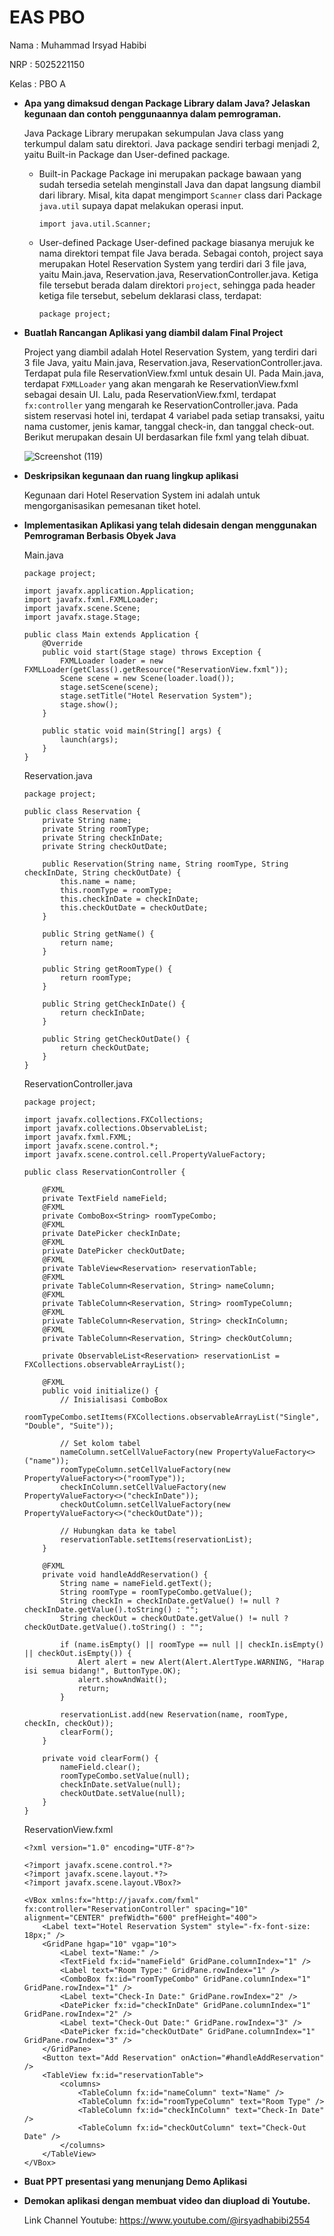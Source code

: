 # EAS PBO

Nama  : Muhammad Irsyad Habibi

NRP  : 5025221150

Kelas  : PBO A

- __Apa yang dimaksud dengan Package Library dalam Java? Jelaskan kegunaan dan contoh penggunaannya dalam pemrograman.__
  
  Java Package Library merupakan sekumpulan Java class yang terkumpul dalam satu direktori. Java package sendiri terbagi menjadi 2, yaitu Built-in Package dan User-defined package.
  - Built-in Package
    Package ini merupakan package bawaan yang sudah tersedia setelah menginstall Java dan dapat langsung diambil dari library. Misal, kita dapat mengimport `Scanner` class dari Package `java.util` supaya dapat melakukan operasi input.
    ```
    import java.util.Scanner;
    ```
  - User-defined Package
    User-defined package biasanya merujuk ke nama direktori tempat file Java berada. Sebagai contoh, project saya merupakan Hotel Reservation System yang terdiri dari 3 file java, yaitu Main.java, Reservation.java, ReservationController.java. Ketiga file tersebut berada dalam direktori `project`, sehingga pada header ketiga file tersebut, sebelum deklarasi class, terdapat:
    ```
    package project;
    ```
    
- __Buatlah Rancangan Aplikasi yang diambil dalam Final Project__
  
  Project yang diambil adalah Hotel Reservation System, yang terdiri dari 3 file Java, yaitu Main.java, Reservation.java, ReservationController.java. Terdapat pula file ReservationView.fxml untuk desain UI.
  Pada Main.java, terdapat `FXMLLoader` yang akan mengarah ke ReservationView.fxml sebagai desain UI. Lalu, pada ReservationView.fxml, terdapat `fx:controller` yang mengarah ke ReservationController.java.
  Pada sistem reservasi hotel ini, terdapat 4 variabel pada setiap transaksi, yaitu nama customer, jenis kamar, tanggal check-in, dan tanggal check-out.
  Berikut merupakan desain UI berdasarkan file fxml yang telah dibuat.

  ![Screenshot (119)](https://github.com/user-attachments/assets/5dda73c2-aa56-45e8-ad0c-e12e4f2f3112)

- __Deskripsikan kegunaan dan ruang lingkup aplikasi__
  
  Kegunaan dari Hotel Reservation System ini adalah untuk mengorganisasikan pemesanan tiket hotel.
- __Implementasikan Aplikasi yang telah didesain dengan menggunakan Pemrograman Berbasis Obyek Java__
  
  Main.java
  ```
  package project;

  import javafx.application.Application;
  import javafx.fxml.FXMLLoader;
  import javafx.scene.Scene;
  import javafx.stage.Stage;
  
  public class Main extends Application {
      @Override
      public void start(Stage stage) throws Exception {
          FXMLLoader loader = new FXMLLoader(getClass().getResource("ReservationView.fxml"));
          Scene scene = new Scene(loader.load());
          stage.setScene(scene);
          stage.setTitle("Hotel Reservation System");
          stage.show();
      }
  
      public static void main(String[] args) {
          launch(args);
      }
  }

  ```

  Reservation.java

  ```
  package project;

  public class Reservation {
      private String name;
      private String roomType;
      private String checkInDate;
      private String checkOutDate;
  
      public Reservation(String name, String roomType, String checkInDate, String checkOutDate) {
          this.name = name;
          this.roomType = roomType;
          this.checkInDate = checkInDate;
          this.checkOutDate = checkOutDate;
      }
  
      public String getName() {
          return name;
      }
  
      public String getRoomType() {
          return roomType;
      }
  
      public String getCheckInDate() {
          return checkInDate;
      }
  
      public String getCheckOutDate() {
          return checkOutDate;
      }
  }
  ```

  ReservationController.java

  ```
  package project;

  import javafx.collections.FXCollections;
  import javafx.collections.ObservableList;
  import javafx.fxml.FXML;
  import javafx.scene.control.*;
  import javafx.scene.control.cell.PropertyValueFactory;
  
  public class ReservationController {
  
      @FXML
      private TextField nameField;
      @FXML
      private ComboBox<String> roomTypeCombo;
      @FXML
      private DatePicker checkInDate;
      @FXML
      private DatePicker checkOutDate;
      @FXML
      private TableView<Reservation> reservationTable;
      @FXML
      private TableColumn<Reservation, String> nameColumn;
      @FXML
      private TableColumn<Reservation, String> roomTypeColumn;
      @FXML
      private TableColumn<Reservation, String> checkInColumn;
      @FXML
      private TableColumn<Reservation, String> checkOutColumn;
  
      private ObservableList<Reservation> reservationList = FXCollections.observableArrayList();
  
      @FXML
      public void initialize() {
          // Inisialisasi ComboBox
          roomTypeCombo.setItems(FXCollections.observableArrayList("Single", "Double", "Suite"));
  
          // Set kolom tabel
          nameColumn.setCellValueFactory(new PropertyValueFactory<>("name"));
          roomTypeColumn.setCellValueFactory(new PropertyValueFactory<>("roomType"));
          checkInColumn.setCellValueFactory(new PropertyValueFactory<>("checkInDate"));
          checkOutColumn.setCellValueFactory(new PropertyValueFactory<>("checkOutDate"));
  
          // Hubungkan data ke tabel
          reservationTable.setItems(reservationList);
      }
  
      @FXML
      private void handleAddReservation() {
          String name = nameField.getText();
          String roomType = roomTypeCombo.getValue();
          String checkIn = checkInDate.getValue() != null ? checkInDate.getValue().toString() : "";
          String checkOut = checkOutDate.getValue() != null ? checkOutDate.getValue().toString() : "";
  
          if (name.isEmpty() || roomType == null || checkIn.isEmpty() || checkOut.isEmpty()) {
              Alert alert = new Alert(Alert.AlertType.WARNING, "Harap isi semua bidang!", ButtonType.OK);
              alert.showAndWait();
              return;
          }
  
          reservationList.add(new Reservation(name, roomType, checkIn, checkOut));
          clearForm();
      }
  
      private void clearForm() {
          nameField.clear();
          roomTypeCombo.setValue(null);
          checkInDate.setValue(null);
          checkOutDate.setValue(null);
      }
  }
  ```

  ReservationView.fxml

  ```
  <?xml version="1.0" encoding="UTF-8"?>

  <?import javafx.scene.control.*?>
  <?import javafx.scene.layout.*?>
  <?import javafx.scene.layout.VBox?>
  
  <VBox xmlns:fx="http://javafx.com/fxml" fx:controller="ReservationController" spacing="10" alignment="CENTER" prefWidth="600" prefHeight="400">
      <Label text="Hotel Reservation System" style="-fx-font-size: 18px;" />
      <GridPane hgap="10" vgap="10">
          <Label text="Name:" />
          <TextField fx:id="nameField" GridPane.columnIndex="1" />
          <Label text="Room Type:" GridPane.rowIndex="1" />
          <ComboBox fx:id="roomTypeCombo" GridPane.columnIndex="1" GridPane.rowIndex="1" />
          <Label text="Check-In Date:" GridPane.rowIndex="2" />
          <DatePicker fx:id="checkInDate" GridPane.columnIndex="1" GridPane.rowIndex="2" />
          <Label text="Check-Out Date:" GridPane.rowIndex="3" />
          <DatePicker fx:id="checkOutDate" GridPane.columnIndex="1" GridPane.rowIndex="3" />
      </GridPane>
      <Button text="Add Reservation" onAction="#handleAddReservation" />
      <TableView fx:id="reservationTable">
          <columns>
              <TableColumn fx:id="nameColumn" text="Name" />
              <TableColumn fx:id="roomTypeColumn" text="Room Type" />
              <TableColumn fx:id="checkInColumn" text="Check-In Date" />
              <TableColumn fx:id="checkOutColumn" text="Check-Out Date" />
          </columns>
      </TableView>
  </VBox>

  ```
  
- __Buat PPT presentasi yang menunjang Demo Aplikasi__
- __Demokan aplikasi dengan membuat video dan diupload di Youtube.__

  Link Channel Youtube:
  https://www.youtube.com/@irsyadhabibi2554

